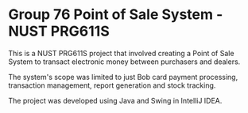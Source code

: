 # Group 76 Point of Sale System - NUST PRG611S

This is a NUST PRG611S project that involved creating a Point of Sale System to
transact electronic money between purchasers and dealers.

The system's scope was limited to just Bob card payment processing, transaction management, report
generation and stock tracking.

The project was developed using Java and Swing in IntelliJ IDEA.
